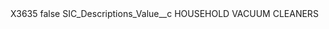 <?xml version="1.0" encoding="UTF-8"?>
<CustomMetadata xmlns="http://soap.sforce.com/2006/04/metadata" xmlns:xsi="http://www.w3.org/2001/XMLSchema-instance" xmlns:xsd="http://www.w3.org/2001/XMLSchema">
    <label>X3635</label>
    <protected>false</protected>
    <values>
        <field>SIC_Descriptions_Value__c</field>
        <value xsi:type="xsd:string">HOUSEHOLD VACUUM CLEANERS</value>
    </values>
</CustomMetadata>
